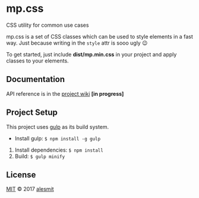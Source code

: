 # mp.css
CSS utility for common use cases

mp.css is a set of CSS classes which can be used to style elements in a fast way. Just because writing in the `style` attr is sooo ugly :wink:

To get started, just include __dist/mp.min.css__ in your project and apply classes to your elements.

## Documentation

API reference is in the [project wiki](https://github.com/alesmit/mp.css/wiki) __[in progress]__

## Project Setup

This project uses [gulp](http://gulpjs.com/) as its build system.

- Install gulp: `$ npm install -g gulp`

1. Install dependencies: `$ npm install`
2. Build: `$ gulp minify`

## License

[MIT](./LICENSE) © 2017 [alesmit](https://github.com/alesmit)
